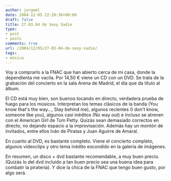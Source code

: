 ```yaml
---
author: jorgeml
date: 2004-12-05 22:20:36+00:00
draft: false
title: 27.03.04 de Sexy Sadie
type: 
- post
- posts
comments: true
url: /2004/12/05/27-03-04-de-sexy-sadie/
tags:
- música
---
```


Voy a comprarlo a la FNAC que han abierto cerca de mi casa, donde la dependienta me vacila. Por 14,50 € viene un CD con un DVD. Se trata de la grabación del concierto en la sala Arena de Madrid, el día que da título al álbum.

El CD está muy bien, son buenos tocando en directo, verdadera prueba de fuego para los músicos. Interpretan los temas clásicos de la banda (You know that's the way..., Stay behind me), algunos recientes (I don't know, someone like you), algunos casi inéditos (No way out) e incluso se atreven con el American Girl de Tom Petty. Quizás sean demasiado correctos en directo, no dejando espacio a la improvisación. Además hay un montón de invitados, entre ellos Iván de Piratas y Juan Aguirre de Amaral.

En cuanto al DVD, es bastante completo. Viene el concierto completo, algunos videoclips y otro tema inédito escondido en la galería de imágenes.

En resumen, un disco + dvd bastante recomendable, a muy buen precio. (Quizás lo del dvd incluido a tan buen precio sea una buena idea para combatir la piratería). Y dice la chica de la FNAC que tengo buen gusto, por algo será.
